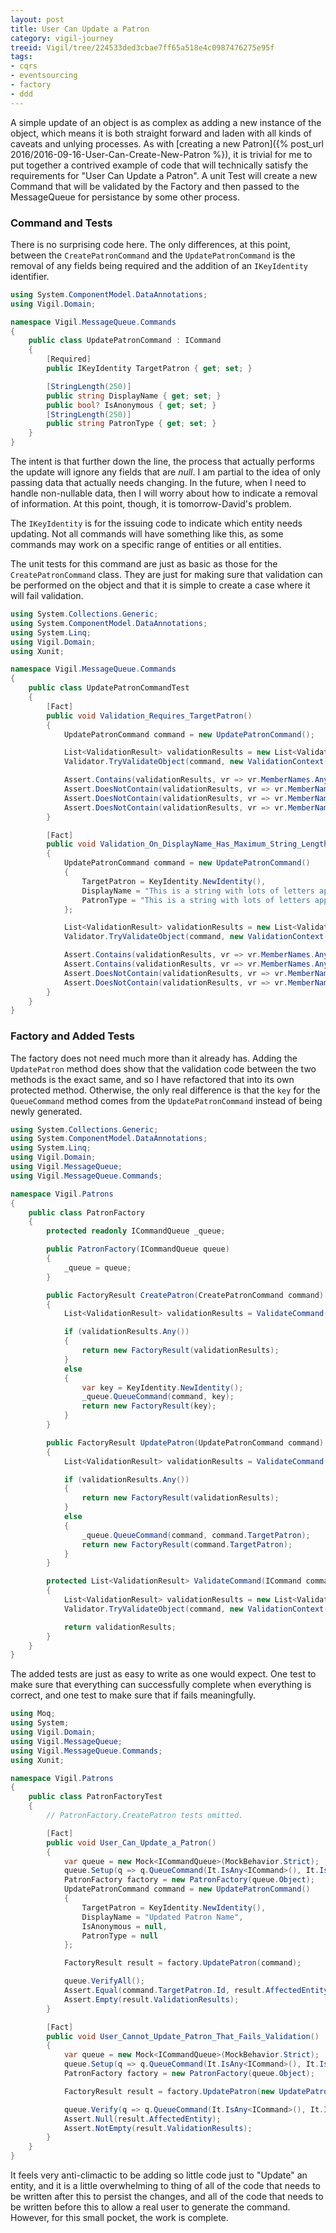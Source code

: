 ```yaml
---
layout: post
title: User Can Update a Patron
category: vigil-journey
treeid: Vigil/tree/224533ded3cbae7ff65a518e4c0987476275e95f
tags:
- cqrs
- eventsourcing
- factory
- ddd
---
```


A simple update of an object is as complex as adding a new instance of the object, which means it is both straight forward and laden with all kinds of caveats and unlying processes. As with [creating a new Patron]({% post_url 2016/2016-09-16-User-Can-Create-New-Patron %}), it is trivial for me to put together a contrived example of code that will technically satisfy the requirements for "User Can Update a Patron". A unit Test will create a new Command that will be validated by the Factory and then passed to the MessageQueue for persistance by some other process.


### Command and Tests

There is no surprising code here. The only differences, at this point, between the `CreatePatronCommand` and the `UpdatePatronCommand` is the removal of any fields being required and the addition of an `IKeyIdentity` identifier.

```csharp
using System.ComponentModel.DataAnnotations;
using Vigil.Domain;

namespace Vigil.MessageQueue.Commands
{
    public class UpdatePatronCommand : ICommand
    {
        [Required]
        public IKeyIdentity TargetPatron { get; set; }

        [StringLength(250)]
        public string DisplayName { get; set; }
        public bool? IsAnonymous { get; set; }
        [StringLength(250)]
        public string PatronType { get; set; }
    }
}
```

The intent is that further down the line, the process that actually performs the update will ignore any fields that are _null_. I am partial to the idea of only passing data that actually needs changing. In the future, when I need to handle non-nullable data, then I will worry about how to indicate a removal of information. At this point, though, it is tomorrow-David's problem.

The `IKeyIdentity` is for the issuing code to indicate which entity needs updating. Not all commands will have something like this, as some commands may work on a specific range of entities or all entities.

The unit tests for this command are just as basic as those for the `CreatePatronCommand` class. They are just for making sure that validation can be performed on the object and that it is simple to create a case where it will fail validation.

```csharp
using System.Collections.Generic;
using System.ComponentModel.DataAnnotations;
using System.Linq;
using Vigil.Domain;
using Xunit;

namespace Vigil.MessageQueue.Commands
{
    public class UpdatePatronCommandTest
    {
        [Fact]
        public void Validation_Requires_TargetPatron()
        {
            UpdatePatronCommand command = new UpdatePatronCommand();

            List<ValidationResult> validationResults = new List<ValidationResult>();
            Validator.TryValidateObject(command, new ValidationContext(command), validationResults, true);

            Assert.Contains(validationResults, vr => vr.MemberNames.Any(mn => mn == nameof(UpdatePatronCommand.TargetPatron)));
            Assert.DoesNotContain(validationResults, vr => vr.MemberNames.Any(mn => mn == nameof(UpdatePatronCommand.DisplayName)));
            Assert.DoesNotContain(validationResults, vr => vr.MemberNames.Any(mn => mn == nameof(UpdatePatronCommand.PatronType)));
            Assert.DoesNotContain(validationResults, vr => vr.MemberNames.Any(mn => mn == nameof(UpdatePatronCommand.IsAnonymous)));
        }

        [Fact]
        public void Validation_On_DisplayName_Has_Maximum_String_Length()
        {
            UpdatePatronCommand command = new UpdatePatronCommand()
            {
                TargetPatron = KeyIdentity.NewIdentity(),
                DisplayName = "This is a string with lots of letters appended.".PadRight(1000, 'A'),
                PatronType = "This is a string with lots of letters appended.".PadRight(1000, 'A'),
            };

            List<ValidationResult> validationResults = new List<ValidationResult>();
            Validator.TryValidateObject(command, new ValidationContext(command), validationResults, true);

            Assert.Contains(validationResults, vr => vr.MemberNames.Any(mn => mn == nameof(UpdatePatronCommand.DisplayName)));
            Assert.Contains(validationResults, vr => vr.MemberNames.Any(mn => mn == nameof(UpdatePatronCommand.PatronType)));
            Assert.DoesNotContain(validationResults, vr => vr.MemberNames.Any(mn => mn == nameof(UpdatePatronCommand.TargetPatron)));
            Assert.DoesNotContain(validationResults, vr => vr.MemberNames.Any(mn => mn == nameof(UpdatePatronCommand.IsAnonymous)));
        }
    }
}
```

### Factory and Added Tests

The factory does not need much more than it already has. Adding the `UpdatePatron` method does show that the validation code between the two methods is the exact same, and so I have refactored that into its own protected method. Otherwise, the only real difference is that the `key` for the `QueueCommand` method comes from the `UpdatePatronCommand` instead of being newly generated.

```csharp
using System.Collections.Generic;
using System.ComponentModel.DataAnnotations;
using System.Linq;
using Vigil.Domain;
using Vigil.MessageQueue;
using Vigil.MessageQueue.Commands;

namespace Vigil.Patrons
{
    public class PatronFactory
    {
        protected readonly ICommandQueue _queue;

        public PatronFactory(ICommandQueue queue)
        {
            _queue = queue;
        }

        public FactoryResult CreatePatron(CreatePatronCommand command)
        {
            List<ValidationResult> validationResults = ValidateCommand(command);

            if (validationResults.Any())
            {
                return new FactoryResult(validationResults);
            }
            else
            {
                var key = KeyIdentity.NewIdentity();
                _queue.QueueCommand(command, key);
                return new FactoryResult(key);
            }
        }

        public FactoryResult UpdatePatron(UpdatePatronCommand command)
        {
            List<ValidationResult> validationResults = ValidateCommand(command);

            if (validationResults.Any())
            {
                return new FactoryResult(validationResults);
            }
            else
            {
                _queue.QueueCommand(command, command.TargetPatron);
                return new FactoryResult(command.TargetPatron);
            }
        }

        protected List<ValidationResult> ValidateCommand(ICommand command)
        {
            List<ValidationResult> validationResults = new List<ValidationResult>();
            Validator.TryValidateObject(command, new ValidationContext(command), validationResults, true);

            return validationResults;
        }
    }
}
```

The added tests are just as easy to write as one would expect. One test to make sure that everything can successfully complete when everything is correct, and one test to make sure that if fails meaningfully.

```csharp
using Moq;
using System;
using Vigil.Domain;
using Vigil.MessageQueue;
using Vigil.MessageQueue.Commands;
using Xunit;

namespace Vigil.Patrons
{
    public class PatronFactoryTest
    {
        // PatronFactory.CreatePatron tests omitted.

        [Fact]
        public void User_Can_Update_a_Patron()
        {
            var queue = new Mock<ICommandQueue>(MockBehavior.Strict);
            queue.Setup(q => q.QueueCommand(It.IsAny<ICommand>(), It.IsAny<IKeyIdentity>())).Verifiable();
            PatronFactory factory = new PatronFactory(queue.Object);
            UpdatePatronCommand command = new UpdatePatronCommand()
            {
                TargetPatron = KeyIdentity.NewIdentity(),
                DisplayName = "Updated Patron Name",
                IsAnonymous = null,
                PatronType = null
            };

            FactoryResult result = factory.UpdatePatron(command);

            queue.VerifyAll();
            Assert.Equal(command.TargetPatron.Id, result.AffectedEntity.Id);
            Assert.Empty(result.ValidationResults);
        }

        [Fact]
        public void User_Cannot_Update_Patron_That_Fails_Validation()
        {
            var queue = new Mock<ICommandQueue>(MockBehavior.Strict);
            queue.Setup(q => q.QueueCommand(It.IsAny<ICommand>(), It.IsAny<IKeyIdentity>())).Verifiable();
            PatronFactory factory = new PatronFactory(queue.Object);

            FactoryResult result = factory.UpdatePatron(new UpdatePatronCommand());

            queue.Verify(q => q.QueueCommand(It.IsAny<ICommand>(), It.IsAny<IKeyIdentity>()), Times.Never);
            Assert.Null(result.AffectedEntity);
            Assert.NotEmpty(result.ValidationResults);
        }
    }
}
```

It feels very anti-climactic to be adding so little code just to "Update" an entity, and it is a little overwhelming to thing of all of the code that needs to be written after this to persist the changes, and all of the code that needs to be written before this to allow a real user to generate the command. However, for this small pocket, the work is complete.